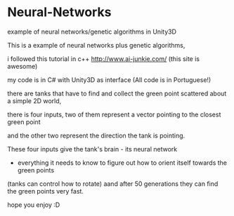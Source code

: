 # Neural-Networks
example of neural networks/genetic algorithms in Unity3D


This is a example of neural networks plus genetic algorithms, 

i followed this tutorial in c++ http://www.ai-junkie.com/ (this site is awesome)

my code is in C# with Unity3D as interface (All code is in Portuguese!)

there are tanks that have to find and collect the green point scattered about a simple 2D world, 

there is four inputs, two of them represent a vector pointing to the closest green point 

and the other two represent the direction the tank is pointing. 

These four inputs give the tank's brain - its neural network

- everything it needs to know to figure out how to orient itself towards the green points 

(tanks can control how to rotate) aand after 50 generations they can find the green points very fast.

hope you enjoy :D
